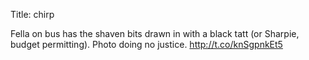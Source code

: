 Title: chirp

Fella on bus has the shaven bits drawn in with a black tatt (or Sharpie, budget permitting). Photo doing no justice. <a href="http://t.co/knSgpnkEt5">http://t.co/knSgpnkEt5</a>
